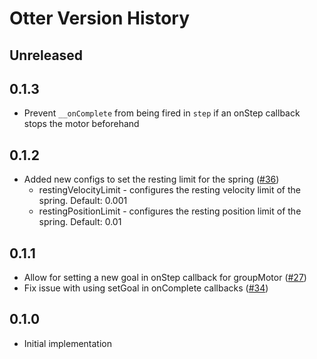 # Otter Version History

## Unreleased

## 0.1.3

* Prevent `__onComplete` from being fired in `step` if an onStep callback stops the motor beforehand

## 0.1.2
* Added new configs to set the resting limit for the spring ([#36](https://github.com/Roblox/otter/pull/36))
  * restingVelocityLimit - configures the resting velocity limit of the spring. Default: 0.001
  * restingPositionLimit - configures the resting position limit of the spring. Default: 0.01

## 0.1.1
* Allow for setting a new goal in onStep callback for groupMotor ([#27](https://github.com/Roblox/otter/pull/27))
* Fix issue with using setGoal in onComplete callbacks ([#34](https://github.com/Roblox/otter/pull/34))

## 0.1.0
* Initial implementation